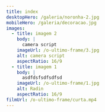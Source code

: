 ```yaml
---
title: index
desktopHero: /galeria/noronha-2.jpg
mobileHero: /galeria/decoracao.jpg
images:
  - title: imagem 2
    body: |
      camera script
    imageUrl: /o-ultimo-frame/3.jpg
    alt: camera script
    aspectRatio: 16/9
  - title: imagem 1
    body: |
      asdfdsfsdfsdfsd
    imageUrl: /o-ultimo-frame/1.jpg
    alt: Radin
    aspectRatio: 16/9
filmUrl: /o-ultimo-frame/curta.mp4
---
```


